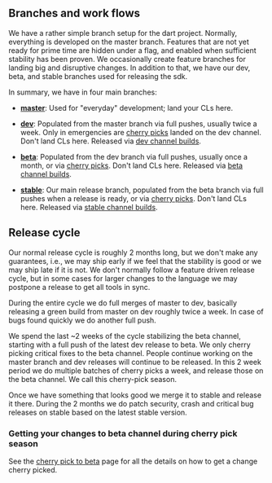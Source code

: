 ## Branches and work flows

We have a rather simple branch setup for the dart project. Normally, everything is developed on the master branch. Features that are not yet ready for prime time are hidden under a flag, and enabled when sufficient stability has been proven. We occasionally create feature branches for landing big and disruptive changes. In addition to that, we have our dev, beta, and stable branches used for releasing the sdk.

In summary, we have in four main branches:

   * **[master](https://github.com/dart-lang/sdk/blob/master/tools/VERSION)**:
     Used for "everyday" development; land your CLs here. 

   * **[dev](https://github.com/dart-lang/sdk/blob/dev/tools/VERSION)**:
     Populated from the master branch via full pushes, usually twice a week. Only in emergencies are [cherry picks](https://github.com/dart-lang/sdk/wiki/Cherry-picks-to-a-release-channel) landed on the dev channel. Don't land CLs here. Released via [dev channel builds](https://dart.dev/tools/sdk/archive#dev-channel).

   * **[beta](https://github.com/dart-lang/sdk/blob/beta/tools/VERSION)**:
     Populated from the dev branch via full pushes, usually once a month, or via [cherry picks](https://github.com/dart-lang/sdk/wiki/Cherry-picks-to-a-release-channel). Don't land CLs here. Released via [beta channel builds](https://dart.dev/tools/sdk/archive#beta-channel).

   * **[stable](https://github.com/dart-lang/sdk/blob/stable/tools/VERSION)**:
     Our main release branch, populated from the beta branch via full pushes when a release is ready, or via [cherry picks](https://github.com/dart-lang/sdk/wiki/Cherry-picks-to-a-release-channel). Don't land CLs here. Released via [stable channel builds](https://dart.dev/tools/sdk/archive#stable-channel).


## Release cycle
Our normal release cycle is roughly 2 months long, but we don't make any guarantees, i.e., we may ship early if we feel that the stability is good or we may ship late if it is not. We don't normally follow a feature driven release cycle, but in some cases for larger changes to the language we may postpone a release to get all tools in sync.

During the entire cycle we do full merges of master to dev, basically releasing a green build from master on dev roughly twice a week. In case of bugs found quickly we do another full push.

We spend the last ~2 weeks of the cycle stabilizing the beta channel, starting with a full push of the latest dev release to beta. We only cherry picking critical fixes to the beta channel. People continue working on the master branch and dev releases will continue to be released. In this 2 week period we do multiple batches of cherry picks a week, and release those on the beta channel. We call this cherry-pick season.

Once we have something that looks good we merge it to stable and release it there. During the 2 months we do patch security, crash and critical bug releases on stable based on the latest stable version.

### Getting your changes to beta channel during cherry pick season

See the [cherry pick to beta](https://github.com/dart-lang/sdk/wiki/Cherry-picks-to-a-release-channel) page for all the details on how to get a change cherry picked.
